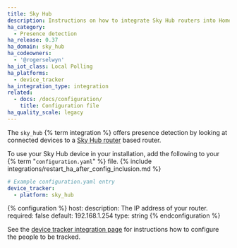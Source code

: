 ```yaml
---
title: Sky Hub
description: Instructions on how to integrate Sky Hub routers into Home Assistant.
ha_category:
  - Presence detection
ha_release: 0.37
ha_domain: sky_hub
ha_codeowners:
  - '@rogerselwyn'
ha_iot_class: Local Polling
ha_platforms:
  - device_tracker
ha_integration_type: integration
related:
  - docs: /docs/configuration/
    title: Configuration file
ha_quality_scale: legacy
---
```


The `sky_hub` {% term integration %} offers presence detection by looking at connected devices to a [Sky Hub router](https://www.sky.com/shop/broadband-talk/sky-hub/) based router.

To use your Sky Hub device in your installation, add the following to your {% term "`configuration.yaml`" %} file.
{% include integrations/restart_ha_after_config_inclusion.md %}

```yaml
# Example configuration.yaml entry
device_tracker:
  - platform: sky_hub
```

{% configuration %}
host:
  description: The IP address of your router.
  required: false
  default: 192.168.1.254
  type: string
{% endconfiguration %}

See the [device tracker integration page](/integrations/device_tracker/) for instructions how to configure the people to be tracked.
